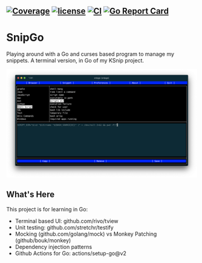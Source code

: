 [![Coverage](https://codecov.io/gh/nwillc/snipgo/branch/master/graphs/badge.svg?branch=master)](https://codecov.io/gh/nwillc/snipgo)
[![license](https://img.shields.io/github/license/nwillc/ksvg.svg)](https://tldrlegal.com/license/-isc-license)
[![CI](https://github.com/nwillc/snipgo/workflows/CI/badge.svg)](https://github.com/nwillc/snipgo/actions?query=workflow%3CI)
[![Go Report Card](https://goreportcard.com/badge/github.com/nwillc/snipgo)](https://goreportcard.com/report/github.com/nwillc/snipgo)
------
# SnipGo

Playing around with a Go and curses based program to manage my snippets. A terminal version, in Go of my KSnip project.

![UI](./snipgo.png)

## What's Here
This project is for learning in Go:

 - Terminal based UI: github.com/rivo/tview
 - Unit testing: github.com/stretchr/testify
 - Mocking (github.com/golang/mock) vs Monkey Patching (github/bouk/monkey)
 - Dependency injection patterns
 - Github Actions for Go: actions/setup-go@v2
